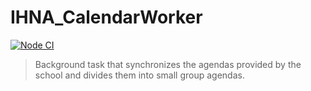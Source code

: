 # IHNA_CalendarWorker
[![Node CI](https://github.com/CorentinBacconnais/IHNA_CalendarWorker/workflows/Node%20CI/badge.svg)](https://github.com/CorentinBacconnais/IHNA_CalendarWorker/actions)

> Background task that synchronizes the agendas provided by the school and divides them into small group agendas.